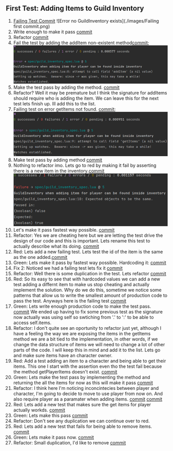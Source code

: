 ## First Test: Adding Items to Guild Inventory
1. [Failing Test Commit](https://github.com/donedgardo/GuildInventoryWowAddon/commit/306d232b74a1f185e166fe311848ec55751d0b1e)
![Error no GuildInventory exists](./images/Failing first commit.png)
2. Write enough to make it pass [commit](https://github.com/donedgardo/GuildInventoryWowAddon/commit/3dec175f4b0aa04ccca6cf5bebf6ed0ccac9de68)
3. Refactor [commit](https://github.com/donedgardo/GuildInventoryWowAddon/commit/e7ce1783dc2ba40959a24d234013ea66378eead9)
4. Fail the test by adding the addItem non-existent method[commit](https://github.com/donedgardo/GuildInventoryWowAddon/commit/f0cd4e5b5d4f6da1c2a8091da9f9ec1b155ad960);
![Error no method addItem](./images/Failing%20second.png)
5. Make the test pass by adding the method. [commit](https://github.com/donedgardo/GuildInventoryWowAddon/commit/c12268fd841cf7db1bdd7b725cee97e802c132b9)
6. Refactor? Well it may be premature but I think the signature for addItems should require who is adding the item. 
We can leave this for the next test lets finish up. Ill add this to the list.
7. Failing test on error getItems not found. [commit](https://github.com/donedgardo/GuildInventoryWowAddon/commit/8c1d6104a0829faa82b75091d58361d1a25f532e);
![Error no method getItems](./images/Failing%20third.png)
8. Make test pass by adding method [commit](70d165ccbb95e39b5d53531f37d55519559cda99)
9. Nothing to refactor imo. Lets go to red by making it fail by asserting there is a new item in the inventory.[commit](95b2b8b731f3ca8dd9111e7c76b6fecf272b37f1)
![Assertion Fail, 0 == 1](./images/Failing%20fourth.png)
10. Let's make it pass fastest way possible. [commit](f520e4877b377824160cd84f632e7cf0df10b702)
11. Refactor: Yes we are cheating here but we are letting the test drive the design of  our code and this is important.
Lets rename this test to actually describe what its doing. [commit](218c0e560162bfc6609119e17afe37aa7f1ca1cc)
12. Red: Lets add a new failing test. Lets test the id of the item is the same as the one added.[commit](e4a6f2ece0f82e393fce4dff446d2fc42a1c33f3)
13. Green: Lets make it pass by fastest way possible. Hardcoding it: [commit](b62c143a750053a2d0b5d93263748afd8bde58be)
14. Fix 2: Noticed we had a failing test lets fix it [commit](d013707cca18d443663805d146c1ef01b2c8a9db)
15. Refactor: Well there is some duplication in the test. Lets refactor [commit](0a5ec4d937445a8c8fca10c4d4cd9d72c74cb9f0)
16. Red: So its easy to see that with hardcoded values we can add a new test adding a differnt item to make us stop
cheating and actually implement the solution. Why do we do this, sometime we notice some patterns that allow us to write
the smallest amount of production code to pass the test. Anyways here is the failing test [commit](e45e2aa863652e0c1b74afc56947e0ea02b472dd)
17. Green: Lets write enough production code to make the test pass. [commit](f04729583b0d6a059dd7c5a0e3d4ab4cba928be4)
We ended up having to fix some previous test as the signature now actually was using self so swtiching from '.' to ':'
to be able to access self.items.
18. Refactor: I don't quite see an oportunity to refactor just yet, although I have a feeling the way we are exposing the
items in the getItems method we are a bit tied to the implementation, in other words, if we change the data structure of 
items we will need to change a lot of other parts of the code. I will keep this in mind and add it to the list. Lets go 
and make sure items have an character owner.
19. Red: Add a test adding an item to a character and being able to get their items. This one I start with the assertion
even tho the test fail because the method getPlayerItems doesn't exist. [commit](bf1d01f93cfdf89058eea52734d3a1de78a138f4)
20. Green: Lets make the test pass by implementing the method and returning the all the items for now as this will make 
it pass [commit](4ff1d5f0724c076a69134bbcebc354be8ddc5507)
21. Refactor: I think here I'm noticing inconcintecies between player and character, I'm going to decide to move to use 
player from now on. And also require player as a paramater when adding items. [commit](aff36bd462a156e3c09803c92b9dfda74d433fda)
[commit](4bd2b5ad52405c0a73dd4101f3d735170a813447 )
22. Red: Lets add a new test that makes sure the get items for player actually workds. [commit](899dfc3c48c646face1245846991cfdabdc0471d)
23. Green: Lets make this pass [commit](b061394720af02f02819848657a63b3c29398efa)
24. Refactor: Don't see any duplication we can continue over to red.
25. Red: Lets add a new test that fails for being able to remove items. [commit](62913b7b06128a4640b3cd229434e1714d744529)
26. Green: Lets make it pass now. [commit](ebdf93670c55e04529ec49e45fa166f69fe9faea)
27. Refactor: Small duplication, I'd like to remove [commit]()


